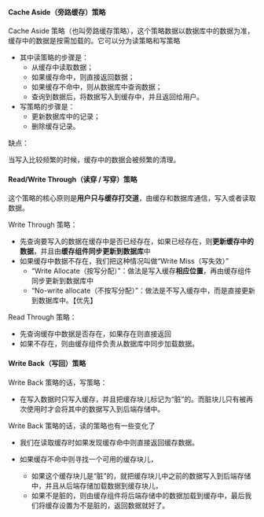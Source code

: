 



#### Cache Aside（旁路缓存）策略

Cache Aside 策略（也叫旁路缓存策略），这个策略数据以数据库中的数据为准，缓存中的数据是按需加载的。它可以分为读策略和写策略

- 其中读策略的步骤是：
  - 从缓存中读取数据；
  - 如果缓存命中，则直接返回数据；
  - 如果缓存不命中，则从数据库中查询数据；
  - 查询到数据后，将数据写入到缓存中，并且返回给用户。
- 写策略的步骤是：
  - 更新数据库中的记录；
  - 删除缓存记录。



缺点：

当写入比较频繁的时候，缓存中的数据会被频繁的清理。



#### Read/Write Through（读穿 / 写穿）策略

这个策略的核心原则是**用户只与缓存打交道**，由缓存和数据库通信，写入或者读取数据。



Write Through 策略：

- 先查询要写入的数据在缓存中是否已经存在，如果已经存在，则**更新缓存中的数据**，并且由**缓存组件同步更新到数据库**中
- 如果缓存中数据不存在，我们把这种情况叫做“Write Miss（写失效）”
  - “Write Allocate（按写分配）”：做法是写入缓存**相应位置**，再由缓存组件同步更新到数据库中
  - “No-write allocate（不按写分配）”：做法是不写入缓存中，而是直接更新到数据库中。【优先】



Read Through 策略：

- 先查询缓存中数据是否存在，如果存在则直接返回
- 如果不存在，则由缓存组件负责从数据库中同步加载数据。



#### Write Back（写回）策略

Write Back 策略的话，写策略：

- 在写入数据时只写入缓存，并且把缓存块儿标记为“脏”的。而脏块儿只有被再次使用时才会将其中的数据写入到后端存储中。



Write Back 策略的话，读的策略也有一些变化了

- 我们在读取缓存时如果发现缓存命中则直接返回缓存数据。

- 如果缓存不命中则寻找一个可用的缓存块儿，
  - 如果这个缓存块儿是“脏”的，就把缓存块儿中之前的数据写入到后端存储中，并且从后端存储加载数据到缓存块儿，
  - 如果不是脏的，则由缓存组件将后端存储中的数据加载到缓存中，最后我们将缓存设置为不是脏的，返回数据就好了。

